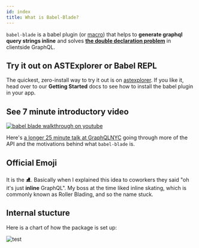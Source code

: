 ```yaml
---
id: index
title: What is Babel-Blade?
---
```


`babel-blade` is a babel plugin (or [macro](https://github.com/kentcdodds/babel-plugin-macros)) that helps to **generate graphql query strings inline** and solves **[the double declaration problem](declarationdeclaration)** in clientside GraphQL.

## Try it out on ASTExplorer or Babel REPL

The quickest, zero-install way to try it out is on [astexplorer](http://astexplorer.net/#/gist/01983f61e310f1eaf6b12a221556a937/7e9ae4d3b406ed94d92f6931c0474f964e1ae990). If you like it, head over to our **Getting Started** docs to see how to install the babel plugin in your app.

## See 7 minute introductory video

[![babel blade walkthrough on youtube](https://user-images.githubusercontent.com/6764957/48116756-ef34a800-e21b-11e8-9d4f-049362c25b23.gif)](https://www.youtube.com/watch?v=z9wKcRjNqlw)

Here's [a longer 25 minute talk at GraphQLNYC](https://youtu.be/7OHXz7vXC0g) going through more of the API and the motivations behind what `babel-blade` is.

## Official Emoji

It is the ⛸️. Basically when I explained this idea to coworkers they said "oh it's just **inline** GraphQL". My boss at the time liked inline skating, which is commonly known as Roller Blading, and so the name stuck.

## Internal stucture

Here is a chart of how the package is set up:

![test](/img/dependencygraph.svg)
